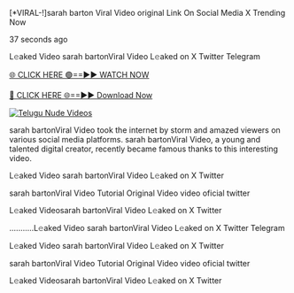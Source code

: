 [*VIRAL-!]sarah barton Viral Video original Link On Social Media X Trending Now




37 seconds ago

L𝚎aked Video sarah bartonViral Video L𝚎aked on X Twitter Telegram

[🌐 CLICK HERE 🟢==►► WATCH NOW](https://viral-xone.blogspot.com/2025/01/valovideo.html)

[🔴 CLICK HERE 🌐==►► Download Now](https://viral-xone.blogspot.com/2025/01/valovideo.html)

[![Telugu Nude Videos](https://i.imgur.com/dJHk4Zq.gif)](https://viral-xone.blogspot.com/2025/01/valovideo.html)

sarah bartonViral Video took the internet by storm and amazed viewers on various social media platforms. sarah bartonViral Video, a young and talented digital creator, recently became famous thanks to this interesting video.

L𝚎aked Video sarah bartonViral Video L𝚎aked on X Twitter

sarah bartonViral Video Tutorial Original Video video oficial twitter

L𝚎aked Videosarah bartonViral Video L𝚎aked on X Twitter

...........L𝚎aked Video sarah bartonViral Video L𝚎aked on X Twitter Telegram

L𝚎aked Video sarah bartonViral Video L𝚎aked on X Twitter

sarah bartonViral Video Tutorial Original Video video oficial twitter

L𝚎aked Videosarah bartonViral Video L𝚎aked on X Twitter
